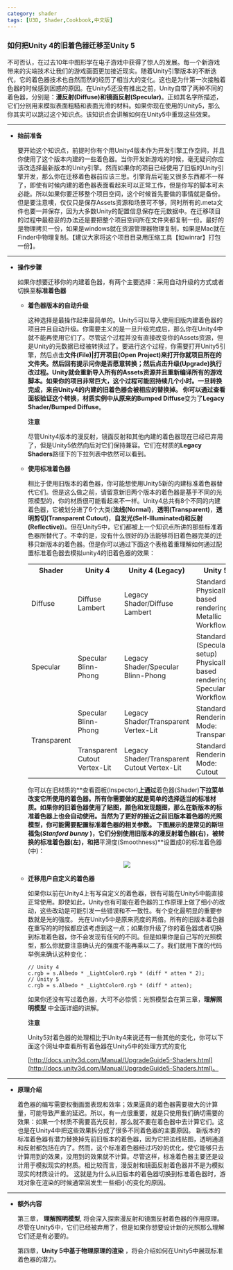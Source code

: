 ```yaml
---
category: shader
tags: [U3D, Shader,Cookbook,中文版]
---
```


### 如何把Unity 4的旧着色器迁移至Unity 5
不可否认，在过去10年中图形学在电子游戏中获得了惊人的发展。每一个新游戏带来的尖端技术让我们的游戏画面更加接近现实。随着Unity引擎版本的不断迭代，它的着色器技术也自然而然的经历了相当大的变化。这也是为什第一次接触着色器的时候感到困惑的原因。在Unity5还没有推出之前，Unity自带了两种不同的着色器，分别是：**漫反射(Diffuse)**和**镜面反射(Specular)**。正如其名字所描述，它们分别用来模拟表面粗糙和表面光滑的材料。如果你现在使用的Unity5，那么你其实可以跳过这个知识点。该知识点会讲解如何在Unity5中重现这些效果。 

***

- **始前准备**

  要开始这个知识点，前提时你有个用Unity4版本作为开发引擎工作空间，并且你使用了这个版本内建的一些着色器。当你开发新游戏的时候，毫无疑问你应该改选择最新版本的Unity引擎。然而如果你的项目已经使用了旧版的Unity引擎开发，那么你在迁移着色器前应该三思。引擎背后可能又很多东西都不一样了，即使有时候内建的着色器表面看起来可以正常工作，但是你写的脚本可未必能。所以如果你要迁移整个项目空间，这个时候首先要做的事情就是备份。但是要注意噢，仅仅只是保存Assets资源和场景可不够，同时所有的.meta文件也要一并保存，因为大多数Unity的配置信息保存在元数据中。在迁移项目的过程中最稳妥的办法还是要把整个项目空间所在文件夹都复制一份。最好的是物理拷贝一份，如果是windows就在资源管理器物理复制，如果是Mac就在Finder中物理复制。【建议大家将这个项目目录用压缩工具【如winrar】打包一份】。
  
***

  

- **操作步骤**

  如果你想要迁移你的内建着色器，有两个主要选择：采用自动升级的方式或者切换至**标准着色器**

  - **着色器版本的自动升级**

    这种选择是最操作起来最简单的。Unity5可以导入使用旧版内建着色器的项目并且自动升级。你需要主义的是一旦升级完成后，那么你在Unity4中就不能再使用它们了。尽管这个过程并没有直接改变你的Assets资源，但是Unity的元数据已经被转换过了。要进行这个过程，你需要打开Unity5引擎，然后点击**文件(File)\|打开项目(Open Project)**来打开你就项目所在的文件夹。然后回有提示问你是否愿意转换；然后点击**升级(Upgrade)**执行改过程。Unity就会重新导入所有的Assets资源并且重新编译所有的游戏脚本。如果你的项目非常巨大，这个过程可能回持续几个小时。一旦转换完成，来自Unity4的内建的旧着色器会被相应的替换掉。 你可以通过查看面板验证这个转换，材质实例中从原来的**Bumped Diffuse**变为了**Legacy Shader/Bumped Diffuse**。
    
    **注意**
    
    尽管Unity4版本的漫反射，镜面反射和其他内建的着色器现在已经已弃用了，但是Unity5依然向后对它们保持兼容。它们在材质的**Legacy Shaders**路径下的下拉列表中依然可以看到。
    
  - **使用标准着色器**
  
    相比于使用旧版本的着色器，你可能想使用Unity5新的内建标准着色器替代它们。但是这么做之前，请留意新旧两个版本的着色器是基于不同的光照模型的，你的材质很可能看起来不一样。Unity4总共有8个不同的内建着色器，它被划分进了6个大类(**法线(Normal)**，**透明(Transparent)**，**透明剪切(Transparent Cutout)**，**自发光(Self-Illuminated)**和**反射(Reflective)**)。但在Unity5中，它们都被上一个知识点所讲的那些标准着色器所替代了。不幸的是，没有什么很好的办法能够将旧着色器完美的迁移只新版本的着色器。但是你可以通过下面这个表格着重理解如何通过配置标准着色器去模拟unity4的旧着色器的效果：
    
    
    <table>
        <tr>
            <th>Shader</th>
            <th>Unity 4 </th>
            <th>Unity 4 (Legacy)</th>
            <th>Unity 5</th>
      </tr>
        <tr>
            <td>Diffuse</td>
            <td>Diffuse Lambert</td>
            <td>Legacy Shader/Diffuse Lambert</td>
            <td>Standard Physically-based rendering: Metallic Workflow</td>
        </tr>
        <tr>
            <td>Specular</td>
            <td>Specular Blinn-Phong </td>
            <td>Legacy Shader/Specular Blinn-Phong</td>
            <td>Standard (Specular setup) Physically-based rendering: Specular Workflow</td>
        </tr>
        <tr>
            <td rowspan="2">Transparent</td>
            <td>Specular Blinn-Phong </td>
            <td>Legacy Shader/Transparent Vertex-Lit</td>
            <td>Standard Rendering Mode: Transparent</td>
        </tr>
         <tr>
            <td>Transparent Cutout Vertex-Lit </td>
            <td>Legacy Shader/Transparent Cutout Vertex-Lit</td>
            <td>Standard Rendering Mode: Cutout</td>
        </tr>
    </table>
    
    你可以在旧材质的**查看面板(Inspector)**上通过**着色器(Shader)**下拉菜单改变它所使用的着色器。所有你需要做的就是简单的选择适当的标准材质。如果你的旧着色器使用了贴图，颜色和发现题图，那么在新版本的标准着色器上也会自动使用。当然为了更好的接近之前旧版本着色器的光照模型，你可能需要配置标准着色器的相关参数。 下图展示的是常见的斯坦福兔(*Stanford bunny* )，它们分别使用旧版本的漫反射着色器(右)，被转换的标准着色器(左)，和把**平滑度(Smoothness)**设置成0的标准着色器(中)：
    
    <div align="center"><img src="https://linkliu.github.io/tech-landscape/assets/img/shader_book/diagram4.png"/></div>	     



  - **迁移用户自定义的着色器** 

    如果你以前在Unity4上有写自定义的着色器，很有可能在Unity5中能直接正常使用。即使如此，Unity也有可能在着色器的工作原理上做了细小的改动，这些改动是可能引发一些错误和不一致性。有个变化最明显的重要参数就是光的强度。 光在Unity5中是原来亮度的两倍。所有的旧版本着色器在重写的的时候都应该考虑到这一点；如果你升级了你的着色器或者切换到标准着色器，你不会发现有任何的不同。但是如果你是自己写的光照模型，那么你就要注意确认光的强度不能再乘以二了。我们就用下面的代码举例来确认这种变化：

    ```
    // Unity 4
    c.rgb = s.Albedo * _LightColor0.rgb * (diff * atten * 2);
    // Unity 5
    c.rgb = s.Albedo * _LightColor0.rgb * (diff * atten);
    ```

    

    如果你还没有写过着色器，大可不必惊慌：光照模型会在第三章，**理解照明模型** 中全面详细的讲解。

    **注意**

    Unity5对着色器的处理相比于Unity4来说还有一些其他的变化，你可以下面这个网址中查看所有着色器在Unity5中的处理方式的变化 

    [http://docs.unity3d.com/Manual/UpgradeGuide5-Shaders.html](http://docs.unity3d.com/Manual/UpgradeGuide5-Shaders.html)。

***
  - **原理介绍**

    着色器的编写需要权衡画面表现和效率；效果逼真的着色器需要极大的计算量，可能导致严重的延迟。所以，有一点很重要，就是只使用我们确切需要的效果：如果一个材质不需要高光反射，那么就不要在着色器中去计算它们。这也是在Unity4中把这些效果拆分成了很多不同着色器的主要原因。 新版本的标准着色器有潜力替换掉先前旧版本的着色器，因为它把法线贴图，透明通道和反射都包括在内了。然而，这个标准着色器经过巧妙的优化，使它能够只去计算用到的效果，没用到的效果就不计算。尽管这样，标准着色器主要还是设计用于模拟现实的材质。相比较而言，漫反射和镜面反射着色器并不是为模拟现实的材质设计的。 这就是为什么从旧版本的着色器切换到标准着色器时，游戏对象在渲染的时候通常回发生一些细小的变化的原因。




***
  - **额外内容**

    第三章， **理解照明模型**, 将会深入探索漫反射和镜面反射着色器的作用原理。尽管在Unity5中，它们已经被弃用了，但是如果你想要设计新的光照那么理解它们还是有必要的。 
    
    第四章，**Unity 5中基于物理原理的渲染** ，将会介绍如何在Unity5中展现标准着色器的潜力。